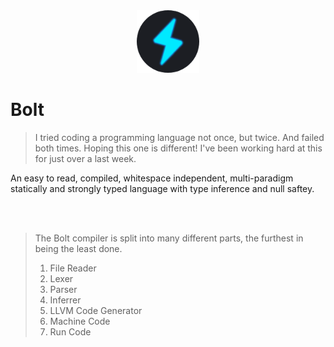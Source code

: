 <div align="center">
  <img src="images/logo.png" width="100">
</div>

# Bolt
> I tried coding a programming language not once, but twice. And failed both times. Hoping this one is different! I've been working hard at this for just over a last week.

An easy to read, compiled, whitespace independent, multi-paradigm statically and strongly typed language with type inference and null saftey.

<br><br>

> The Bolt compiler is split into many different parts, the furthest in being the least done.
> 1. File Reader
> 2. Lexer
> 3. Parser
> 4. Inferrer
> 5. LLVM Code Generator
> 6. Machine Code
> 7. Run Code